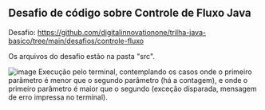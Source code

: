 ## Desafio de código sobre Controle de Fluxo Java

Desafio: https://github.com/digitalinnovationone/trilha-java-basico/tree/main/desafios/controle-fluxo

Os arquivos do desafio estão na pasta "src".


![image](https://github.com/danielandrade05/dio-java-basico/assets/105121150/0f9b6a95-9a6a-4427-9169-b4136f1c78f8)
Execução pelo terminal, contemplando os casos onde o primeiro parâmetro é menor que o segundo parâmetro (há a contagem), e onde o primeiro parâmetro é maior que o segundo (exceção disparada, mensagem de erro impressa no terminal).

